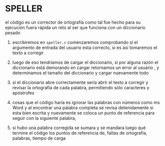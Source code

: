 # SPELLER

el código es un corrector de ortografía como tal fue hecho para su ejecución fuera rápida un reto al ser que funciona con un diccionario pesado 

1) escribiremos en `speller.c` comenzaremos comprobando si el argumento de entrada del usuario esta correcto, si es así tomaremos el texto a corregir 

2) luego de eso tendríamos de cargar el diccionario,  si por alguna razón el diccionario está demorando en cargar retornamos un error al usuario , y determinamos el tamaño del diccionario y cargar nuevamente todo

3) si el diccionario abre correctamente sería abrir el texto a corregir y revisar la ortografía de cada palabra,  permitiendo sólo caracteres y apóstrofes

4) cosas que el código haría es  ignorar las palabras con números como ms Word y al encontrar una palabra completa se revisa detenidamente si esta bien escrita y nuevamente se coloca un punto de referencia para seguir con la siguiente palabra,

5) si hubo una palabra corregida se sumara y se mandara luego qué termine el código los puntos de referencia de, faltas de ortografía, palabras,  tiempo de carga

